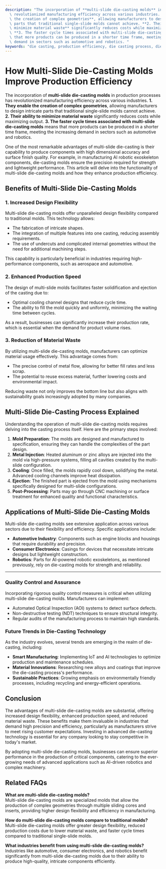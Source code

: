 ```yaml
---
description: "The incorporation of **multi-slide die-casting molds** in production processes has\
  \ revolutionized manufacturing efficiency across various industries. **1. They enable\
  \ the creation of complex geometries**, allowing manufacturers to design intricate\
  \ parts that traditional single-slide molds cannot achieve. **2. Their ability to\
  \ minimize material waste** significantly reduces costs while maximizing output.\
  \ **3. The faster cycle times associated with multi-slide die-casting molds** means\
  \ that more products can be produced in a shorter time frame, meeting the increasing\
  \ demand in sectors such as automotive and robotics. "
keywords: "die casting, production efficiency, die casting process, die-cast aluminum"
---
```

# How Multi-Slide Die-Casting Molds Improve Production Efficiency

The incorporation of **multi-slide die-casting molds** in production processes has revolutionized manufacturing efficiency across various industries. **1. They enable the creation of complex geometries**, allowing manufacturers to design intricate parts that traditional single-slide molds cannot achieve. **2. Their ability to minimize material waste** significantly reduces costs while maximizing output. **3. The faster cycle times associated with multi-slide die-casting molds** means that more products can be produced in a shorter time frame, meeting the increasing demand in sectors such as automotive and robotics. 

One of the most remarkable advantages of multi-slide die-casting is their capability to produce components with high dimensional accuracy and surface finish quality. For example, in manufacturing AI robotic exoskeleton components, die-casting molds ensure the precision required for strength and lightweight performance. This article will delve into the functionality of multi-slide die-casting molds and how they enhance production efficiency.

## Benefits of Multi-Slide Die-Casting Molds

### **1. Increased Design Flexibility**

Multi-slide die-casting molds offer unparalleled design flexibility compared to traditional molds. This technology allows:

- The fabrication of intricate shapes.
- The integration of multiple features into one casting, reducing assembly requirements.
- The use of undercuts and complicated internal geometries without the need for additional machining steps.

This capability is particularly beneficial in industries requiring high-performance components, such as aerospace and automotive.

### **2. Enhanced Production Speed**

The design of multi-slide molds facilitates faster solidification and ejection of the casting due to:

- Optimal cooling channel designs that reduce cycle time.
- The ability to fill the mold quickly and uniformly, minimizing the waiting time between cycles.

As a result, businesses can significantly increase their production rate, which is essential when the demand for product volume rises.

### **3. Reduction of Material Waste**

By utilizing multi-slide die-casting molds, manufacturers can optimize material usage effectively. This advantage comes from:

- The precise control of metal flow, allowing for better fill rates and less scrap.
- The potential to reuse excess material, further lowering costs and environmental impact.

Reducing waste not only improves the bottom line but also aligns with sustainability goals increasingly adopted by many companies.

## Multi-Slide Die-Casting Process Explained

Understanding the operation of multi-slide die-casting molds requires delving into the casting process itself. Here are the primary steps involved:

1. **Mold Preparation**: The molds are designed and manufactured to specification, ensuring they can handle the complexities of the part design.
2. **Metal Injection**: Heated aluminum or zinc alloys are injected into the mold via high-pressure systems, filling all cavities created by the multi-slide configuration.
3. **Cooling**: Once filled, the molds rapidly cool down, solidifying the metal. Advanced cooling channels improve heat dissipation.
4. **Ejection**: The finished part is ejected from the mold using mechanisms specifically designed for multi-slide configurations.
5. **Post-Processing**: Parts may go through CNC machining or surface treatment for enhanced quality and functional characteristics.

## Applications of Multi-Slide Die-Casting Molds

Multi-slide die-casting molds see extensive application across various sectors due to their flexibility and efficiency. Specific applications include:

- **Automotive Industry**: Components such as engine blocks and housings that require durability and precision.
- **Consumer Electronics**: Casings for devices that necessitate intricate designs but lightweight construction.
- **Robotics**: Parts for AI-powered robotic exoskeletons, as mentioned previously, rely on die-casting molds for strength and reliability.

---

### Quality Control and Assurance

Incorporating rigorous quality control measures is critical when utilizing multi-slide die-casting molds. Manufacturers can implement:

- Automated Optical Inspection (AOI) systems to detect surface defects.
- Non-destructive testing (NDT) techniques to ensure structural integrity.
- Regular audits of the manufacturing process to maintain high standards.

### Future Trends in Die-Casting Technology

As the industry evolves, several trends are emerging in the realm of die-casting, including:

- **Smart Manufacturing**: Implementing IoT and AI technologies to optimize production and maintenance schedules.
- **Material Innovations**: Researching new alloys and coatings that improve the die-casting process's performance.
- **Sustainable Practices**: Growing emphasis on environmentally friendly processes, including recycling and energy-efficient operations.

## Conclusion

The advantages of multi-slide die-casting molds are substantial, offering increased design flexibility, enhanced production speed, and reduced material waste. These benefits make them invaluable in industries that demand high precision and efficiency, particularly as manufacturers strive to meet rising customer expectations. Investing in advanced die-casting technology is essential for any company looking to stay competitive in today's market.

By adopting multi-slide die-casting molds, businesses can ensure superior performance in the production of critical components, catering to the ever-growing needs of advanced applications such as AI-driven robotics and complex machinery.

## Related FAQs

**What are multi-slide die-casting molds?**  
Multi-slide die-casting molds are specialized molds that allow the production of complex geometries through multiple sliding cores and inserts, providing higher design flexibility and efficiency in manufacturing.

**How do multi-slide die-casting molds compare to traditional molds?**  
Multi-slide die-casting molds offer greater design flexibility, reduced production costs due to lower material waste, and faster cycle times compared to traditional single-slide molds.

**What industries benefit from using multi-slide die-casting molds?**  
Industries like automotive, consumer electronics, and robotics benefit significantly from multi-slide die-casting molds due to their ability to produce high-quality, intricate components efficiently.
